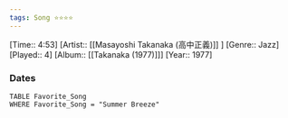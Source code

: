 ```yaml
---
tags: Song ⭐⭐⭐⭐ 
---
```

[Time:: 4:53]
[Artist:: [[Masayoshi Takanaka (高中正義)]] ]
[Genre:: Jazz]
[Played:: 4]
[Album:: [[Takanaka (1977)]]]
[Year:: 1977]
### Dates
````dataview
TABLE Favorite_Song
WHERE Favorite_Song = "Summer Breeze"
````